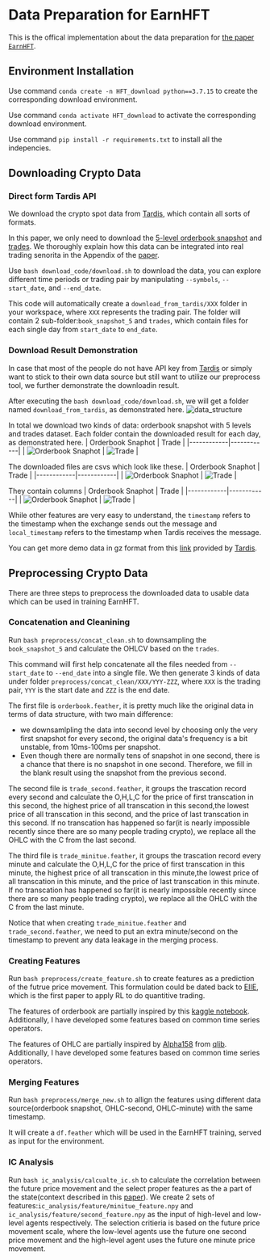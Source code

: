 # Data Preparation for EarnHFT
This is the offical implementation about the data preparation for [the paper `EarnHFT`](https://arxiv.org/pdf/2309.12891.pdf).
## Environment Installation
Use command `conda create -n HFT_download python==3.7.15` to create the corresponding download environment.

Use command `conda activate HFT_download` to activate the corresponding download environment.

Use command `pip install -r requirements.txt` to install all the indepencies.

## Downloading Crypto Data

### Direct form Tardis API
We download the crypto spot data from [Tardis](https://tardis.dev/), which contain all sorts of formats. 

In this paper, we only need to download the [5-level orderbook snapshot](https://docs.tardis.dev/downloadable-csv-files#book_snapshot_5) and [trades](https://docs.tardis.dev/downloadable-csv-files#trades). We thoroughly explain how this data can be integrated into real trading senorita in the Appendix of the [paper](https://arxiv.org/pdf/2309.12891.pdf).

Use `bash download_code/download.sh` to download the data, you can explore different time periods or trading pair by manipulating `--symbols`, `--start_date`, and `--end_date`.

This code will automatically create a `download_from_tardis/XXX` folder in your workspace, where `XXX` represents the trading pair. The folder will contain 2 sub-folder:`book_snapshot_5` and `trades`, which contain files for each single day from `start_date` to `end_date`. 

### Download Result Demonstration

In case that most of the people do not have API key from [Tardis](https://tardis.dev/) or simply want to stick to their own data source but still want to utilize our preprocess tool, we further demonstrate the downloadin result.

After executing the `bash download_code/download.sh`, we will get a folder named `download_from_tardis`, as demonstrated here.
![data_structure](./pic/data_structure.png)

In total we download two kinds of data: orderbook snapshot with 5 levels and trades dataset. Each folder contain the downloaded result for each day, as demonstrated here.
| Orderbook Snaphot | Trade |
|------------|------------|
| ![Orderbook Snaphot](./pic/oe.png) | ![Trade](./pic/trade.png) |

The downloaded files are csvs which look like these.
| Orderbook Snaphot | Trade |
|------------|------------|
| ![Orderbook Snaphot](./pic/oe_snapshot.png) | ![Trade](./pic/trade_snapshot.png) |

They contain columns
| Orderbook Snaphot | Trade |
|------------|------------|
| ![Orderbook Snaphot](./pic/oe_column.png) | ![Trade](./pic/trade_column.png) |

While other features are very easy to understand, the `timestamp` refers to the timestamp when the exchange sends out the message and `local_timestamp` refers to the timestamp when Tardis receives the message. 

You can get more demo data in gz format from this [link](https://docs.tardis.dev/downloadable-csv-files#data-types) provided by [Tardis](https://tardis.dev/).

## Preprocessing Crypto Data
There are three steps to preprocess the downloaded data to usable data which can be used in training EarnHFT.
### Concatenation and Cleanining
Run `bash preprocess/concat_clean.sh` to downsampling the `book_snapshot_5` and calculate the OHLCV based on the `trades`.

This command will first help concatenate all the files needed from `--start_date` to `--end_date` into a single file. We then generate 3 kinds of data under folder `preprocess/concat_clean/XXX/YYY-ZZZ`, where `XXX` is the trading pair, `YYY` is the start date and `ZZZ` is the end date.

The first file is `orderbook.feather`, it is pretty much like the original data in terms of data structure, with two main difference: 
- we downsamlpling the data into second level by choosing only the very first snapshot for every second, the original data's frequency is a bit unstable, from 10ms-100ms per snapshot.
- Even though there are normally tens of snapshot in one second, there is a chance that there is no snapshot in one second. Therefore, we fill in the blank result using the snapshot from the previous second.

The second file is `trade_second.feather`, it groups the trascation record every second and calculate the O,H,L,C for the price of first transcation in this second, the highest price of all transcation in this second,the lowest price of all transcation in this second, and the price of last transcation in this second. If no transcation has happened so far(it is nearly impossible recently since there are so many people trading crypto), we replace all the OHLC with the C from the last second.

The third file is `trade_minitue.feather`, it groups the trascation record every minute and calculate the O,H,L,C for the price of first transcation in this minute, the highest price of all transcation in this minute,the lowest price of all transcation in this minute, and the price of last transcation in this minute. If no transcation has happened so far(it is nearly impossible recently since there are so many people trading crypto), we replace all the OHLC with the C from the last minute.


Notice that when creating `trade_minitue.feather` and `trade_second.feather`, we need to put an extra minute/second on the timestamp to prevent any data leakage in the merging process.
### Creating Features
Run `bash preprocess/create_feature.sh` to create features as a prediction of the futrue price movement. This formulation could be dated back to [EIIE](https://arxiv.org/pdf/1706.10059.pdf), which is the first paper to apply RL to do quantitive trading. 

The features of orderbook are partially inspired by this [kaggle notebook](https://www.kaggle.com/code/ragnar123/optiver-realized-volatility-lgbm-baseline). Additionally, I have developed some features based on common time series operators.

The features of OHLC are partially inspired by [Alpha158](https://github.com/microsoft/qlib/blob/98f569eed2252cc7fad0c120cad44f6181c3acf6/qlib/contrib/data/handler.py#L142) from [qlib](https://github.com/microsoft/qlib/tree/main). Additionally, I have developed some features based on common time series operators.


### Merging Features

Run `bash preprocess/merge_new.sh` to allign the features using different data source(orderbook snapshot, OHLC-second, OHLC-minute) with the same timestamp.

It will create a `df.feather` which will be used in the EarnHFT training, served as input for the environment.

### IC Analysis
Run `bash ic_analysis/calcualte_ic.sh` to calculate the correlation between the future price movement and the select proper features as the a part of the state(context described in this [paper](https://arxiv.org/pdf/2307.11685.pdf)). We create 2 sets of features:`ic_analysis/feature/minitue_feature.npy` and `ic_analysis/feature/second_feature.npy` as the input of high-level and low-level agents respectively. The selection critieria is based on the future price movement scale, where the low-level agents use the future one second price movement and the high-level agent uses the future one minute price movement.
